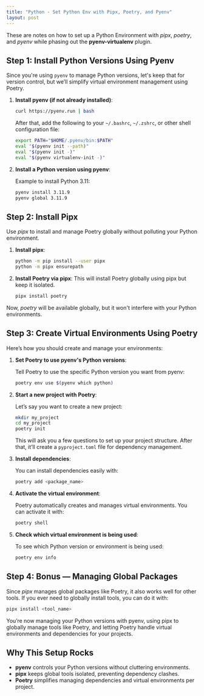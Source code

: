 ```yaml
---
title: "Python - Set Python Env with Pipx, Poetry, and Pyenv"
layout: post
---
```


These are notes on how to set up a Python Environment with *pipx*, *poetry*, and *pyenv* while phasing out the **pyenv-virtualenv** plugin.

## Step 1: Install Python Versions Using Pyenv

Since you're using `pyenv` to manage Python versions, let's keep that for version control, but we’ll simplify virtual environment management using Poetry.

1. **Install pyenv (if not already installed)**:

   ```bash
   curl https://pyenv.run | bash
   ```

   After that, add the following to your `~/.bashrc`, `~/.zshrc`, or other shell configuration file:

   ```bash
   export PATH="$HOME/.pyenv/bin:$PATH"
   eval "$(pyenv init --path)"
   eval "$(pyenv init -)"
   eval "$(pyenv virtualenv-init -)"
   ```

2. **Install a Python version using pyenv**:

   Example to install Python 3.11:

   ```bash
   pyenv install 3.11.9
   pyenv global 3.11.9
   ```

## Step 2: Install Pipx

Use *pipx* to install and manage Poetry globally without polluting your Python environment.

1. **Install pipx**:

   ```bash
   python -m pip install --user pipx
   python -m pipx ensurepath
   ```

2. **Install Poetry via pipx**:
   This will install Poetry globally using pipx but keep it isolated.

   ```bash
   pipx install poetry
   ```

Now, *poetry* will be available globally, but it won't interfere with your Python environments.

## Step 3: Create Virtual Environments Using Poetry

Here’s how you should create and manage your environments:

1. **Set Poetry to use pyenv's Python versions**:

   Tell Poetry to use the specific Python version you want from pyenv:

   ```bash
   poetry env use $(pyenv which python)
   ```

2. **Start a new project with Poetry**:

   Let’s say you want to create a new project:

   ```bash
   mkdir my_project
   cd my_project
   poetry init
   ```

   This will ask you a few questions to set up your project structure. After that, it’ll create a `pyproject.toml` file for dependency management.

3. **Install dependencies**:

   You can install dependencies easily with:

   ```bash
   poetry add <package_name>
   ```

4. **Activate the virtual environment**:

   Poetry automatically creates and manages virtual environments. You can activate it with:

   ```bash
   poetry shell
   ```

5. **Check which virtual environment is being used**:

   To see which Python version or environment is being used:

   ```bash
   poetry env info
   ```

## Step 4: Bonus — Managing Global Packages

Since *pipx* manages global packages like Poetry, it also works well for other tools. If you ever need to globally install tools, you can do it with:

```bash
pipx install <tool_name>
```

You’re now managing your Python versions with pyenv, using pipx to globally manage tools like Poetry, and letting Poetry handle virtual environments and dependencies for your projects.

## Why This Setup Rocks

- **pyenv** controls your Python versions without cluttering environments.
- **pipx** keeps global tools isolated, preventing dependency clashes.
- **Poetry** simplifies managing dependencies and virtual environments per project.
